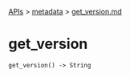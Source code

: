 [APIs](../index.md) > [metadata](./index.md) > [get_version.md]()

# get_version

```
get_version() -> String
```
